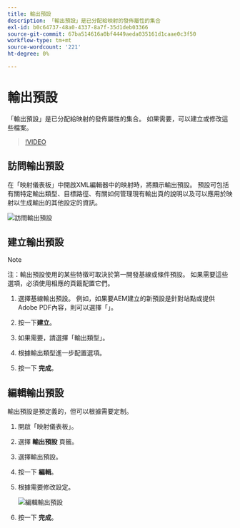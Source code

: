 ```yaml
---
title: 輸出預設
description: 「輸出預設」是已分配給映射的發佈屬性的集合
exl-id: b0c64737-48a0-4337-8a7f-35d1deb03366
source-git-commit: 67ba514616a0bf4449aeda035161d1caae0c3f50
workflow-type: tm+mt
source-wordcount: '221'
ht-degree: 0%

---
```


# 輸出預設

「輸出預設」是已分配給映射的發佈屬性的集合。 如果需要，可以建立或修改這些檔案。

>[!VIDEO](https://video.tv.adobe.com/v/338989?quality=12&learn=on)

## 訪問輸出預設

在「映射儀表板」中開啟XML編輯器中的映射時，將顯示輸出預設。 預設可包括有關特定輸出類型、目標路徑、有關如何管理現有輸出頁的說明以及可以應用於映射以生成輸出的其他設定的資訊。

![訪問輸出預設](images/access-output-presets.png)

## 建立輸出預設

>[!NOTE]
>
>注：輸出預設使用的某些特徵可取決於第一開發基線或條件預設。 如果需要這些選項，必須使用相應的頁籤配置它們。

1. 選擇基線輸出預設。 例如，如果要AEM建立的新預設是針對站點或提供Adobe PDF內容，則可以選擇「」。

1. 按一下&#x200B;**建立**。

1. 如果需要，請選擇「輸出類型」。

1. 根據輸出類型進一步配置選項。

1. 按一下 **完成**。

## 編輯輸出預設

輸出預設是預定義的，但可以根據需要定制。

1. 開啟「映射儀表板」。

1. 選擇 **輸出預設** 頁籤。

1. 選擇輸出預設。

1. 按一下 **編輯**。

1. 根據需要修改設定。

   ![編輯輸出預設](images/edit-output-preset.png)

1. 按一下 **完成**。
